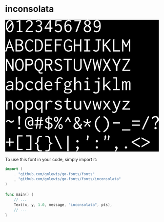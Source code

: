 # inconsolata

![inconsolata](inconsolata.png)

To use this font in your code, simply import it:

```go
import (
	. "github.com/gmlewis/go-fonts/fonts"
	_ "github.com/gmlewis/go-fonts/fonts/inconsolata"
)

func main() {
	// ...
	Text(x, y, 1.0, message, "inconsolata", pts),
	// ...
}
```
